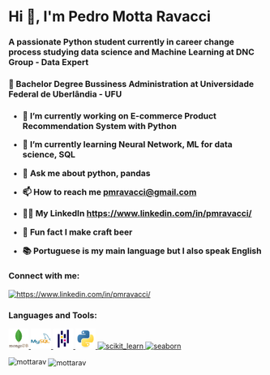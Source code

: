 <h1 align="left">Hi 👋, I'm Pedro Motta Ravacci</h1>
<h3 align="left">A passionate Python student currently in career change process studying data science and Machine Learning at DNC Group - Data Expert</h3>
<h3 align="left">📄 Bachelor Degree Bussiness Administration at Universidade Federal de Uberlândia - UFU<h3 align="left">

- 🔭 I’m currently working on **E-commerce Product Recommendation System with Python**

- 🌱 I’m currently learning **Neural Network, ML for data science, SQL**

- 💬 Ask me about **python, pandas**

- 📫 How to reach me **pmravacci@gmail.com**
  
- 👨‍💻 My LinkedIn **https://www.linkedin.com/in/pmravacci/**
  
- 🍺 Fun fact **I make craft beer**
  
- 📚 **Portuguese is my main language but I also speak English**

<h3 align="left">Connect with me:</h3>
<p align="left">
<a href="https://linkedin.com/in/https://www.linkedin.com/in/pmravacci/" target="blank"><img align="center" src="https://raw.githubusercontent.com/rahuldkjain/github-profile-readme-generator/master/src/images/icons/Social/linked-in-alt.svg" alt="https://www.linkedin.com/in/pmravacci/" height="30" width="40" /></a>
</p>

<h3 align="left">Languages and Tools:</h3>
<p align="left"> <a href="https://www.mongodb.com/" target="_blank" rel="noreferrer"> <img src="https://raw.githubusercontent.com/devicons/devicon/master/icons/mongodb/mongodb-original-wordmark.svg" alt="mongodb" width="40" height="40"/> </a> <a href="https://www.mysql.com/" target="_blank" rel="noreferrer"> <img src="https://raw.githubusercontent.com/devicons/devicon/master/icons/mysql/mysql-original-wordmark.svg" alt="mysql" width="40" height="40"/> </a> <a href="https://pandas.pydata.org/" target="_blank" rel="noreferrer"> <img src="https://raw.githubusercontent.com/devicons/devicon/2ae2a900d2f041da66e950e4d48052658d850630/icons/pandas/pandas-original.svg" alt="pandas" width="40" height="40"/> </a> <a href="https://www.python.org" target="_blank" rel="noreferrer"> <img src="https://raw.githubusercontent.com/devicons/devicon/master/icons/python/python-original.svg" alt="python" width="40" height="40"/> </a> <a href="https://scikit-learn.org/" target="_blank" rel="noreferrer"> <img src="https://upload.wikimedia.org/wikipedia/commons/0/05/Scikit_learn_logo_small.svg" alt="scikit_learn" width="40" height="40"/> </a> <a href="https://seaborn.pydata.org/" target="_blank" rel="noreferrer"> <img src="https://seaborn.pydata.org/_images/logo-mark-lightbg.svg" alt="seaborn" width="40" height="40"/> </a> </p>

<p><img align="left" src="https://github-readme-stats.vercel.app/api/top-langs?username=mottarav&show_icons=true&locale=en&layout=compact" alt="mottarav" /></p>

<p>&nbsp;<img align="center" src="https://github-readme-stats.vercel.app/api?username=mottarav&show_icons=true&locale=en" alt="mottarav" /></p>
